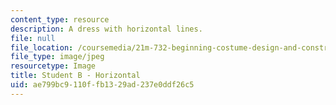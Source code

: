 ```yaml
---
content_type: resource
description: A dress with horizontal lines.
file: null
file_location: /coursemedia/21m-732-beginning-costume-design-and-construction-fall-2008/ae799bc9110ffb1329ad237e0ddf26c5_horizontal2.jpg
file_type: image/jpeg
resourcetype: Image
title: Student B - Horizontal
uid: ae799bc9-110f-fb13-29ad-237e0ddf26c5
---
```

